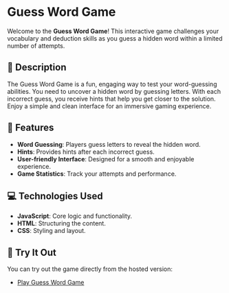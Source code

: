 # Guess Word Game

Welcome to the **Guess Word Game**! This interactive game challenges your vocabulary and deduction skills as you guess a hidden word within a limited number of attempts.

## 📜 Description

The Guess Word Game is a fun, engaging way to test your word-guessing abilities. You need to uncover a hidden word by guessing letters. With each incorrect guess, you receive hints that help you get closer to the solution. Enjoy a simple and clean interface for an immersive gaming experience.

## 🚀 Features

- **Word Guessing**: Players guess letters to reveal the hidden word.
- **Hints**: Provides hints after each incorrect guess.
- **User-friendly Interface**: Designed for a smooth and enjoyable experience.
- **Game Statistics**: Track your attempts and performance.

## 💻 Technologies Used

- **JavaScript**: Core logic and functionality.
- **HTML**: Structuring the content.
- **CSS**: Styling and layout.

## 🚀 Try It Out

You can try out the game directly from the hosted version:
- [Play Guess Word Game](https://guesswordgame1.netlify.app/)


